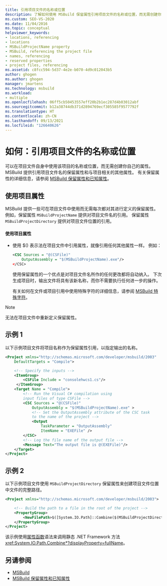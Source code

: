 ```yaml
---
title: 引用项目文件的名称或位置
description: 了解如何使用 MSBuild 保留属性引用项目文件的名称或位置，而无需创建你自己的属性。
ms.custom: SEO-VS-2020
ms.date: 11/04/2016
ms.topic: conceptual
helpviewer_keywords:
- locations, referencing
- locations
- MSBuildProjectName property
- MSBuild, referencing the project file
- names, referencing
- reserved properties
- project files, referencing
ms.assetid: c8fcc594-5d37-4e2e-b070-4d9c012043b5
author: ghogen
ms.author: ghogen
manager: jmartens
ms.technology: msbuild
ms.workload:
- multiple
ms.openlocfilehash: 06ff5cb50453557eff20b2b1ec287d4b03012abf
ms.sourcegitcommit: b12a38744db371d2894769ecf305585f9577792f
ms.translationtype: HT
ms.contentlocale: zh-CN
ms.lasthandoff: 09/13/2021
ms.locfileid: "126640626"
---
```

# <a name="how-to-reference-the-name-or-location-of-the-project-file"></a>如何：引用项目文件的名称或位置

可以在项目文件自身中使用该项目的名称或位置，而无需创建你自己的属性。 MSBuild 提供引用项目文件名的保留属性和与项目相关的其他属性。 有关保留属性的详细信息，请参阅 [MSBuild 保留属性和已知属性](../msbuild/msbuild-reserved-and-well-known-properties.md)。

## <a name="use-the-project-properties"></a>使用项目属性

 MSBuild 提供一些可在项目文件中使用而无需每次都对其进行定义的保留属性。 例如，保留属性 `MSBuildProjectName` 提供对项目文件名的引用。 保留属性 `MSBuildProjectDirectory` 提供对项目文件位置的引用。

#### <a name="to-use-the-project-properties"></a>使用项目属性

- 使用 $() 表示法在项目文件中引用属性，就像引用任何其他属性一样。 例如：

  ```xml
  <CSC Sources = "@(CSFile)"
      OutputAssembly = "$(MSBuildProjectName).exe"/>
  </CSC>
  ```

  使用保留属性的一个优点是对项目文件名所作的任何更改都将自动纳入。 下次生成项目时，输出文件将具有该新名称，而你不需要执行任何进一步的操作。

  有关如何在文件或项目引用中使用特殊字符的详细信息，请参阅 [MSBuild 特殊字符](../msbuild/msbuild-special-characters.md)。

> [!NOTE]
> 无法在项目文件中重新定义保留属性。

## <a name="example-1"></a>示例 1

 以下示例项目文件将项目名称作为保留属性引用，以指定输出的名称。

```xml
<Project xmlns="http://schemas.microsoft.com/developer/msbuild/2003"
    DefaultTargets = "Compile">

    <!-- Specify the inputs -->
    <ItemGroup>
        <CSFile Include = "consolehwcs1.cs"/>
     </ItemGroup>
    <Target Name = "Compile">
        <!-- Run the Visual C# compilation using
        input files of type CSFile -->
        <CSC Sources = "@(CSFile)"
            OutputAssembly = "$(MSBuildProjectName).exe" >
            <!-- Set the OutputAssembly attribute of the CSC task
            to the name of the project -->
            <Output
                TaskParameter = "OutputAssembly"
                ItemName = "EXEFile" />
        </CSC>
        <!-- Log the file name of the output file -->
        <Message Text="The output file is @(EXEFile)"/>
    </Target>
</Project>
```

## <a name="example-2"></a>示例 2

 以下示例项目文件使用 `MSBuildProjectDirectory` 保留属性来创建项目文件位置中文件的完整路径。

```xml
<Project xmlns="http://schemas.microsoft.com/developer/msbuild/2003">

    <!-- Build the path to a file in the root of the project -->
    <PropertyGroup>
        <NewFilePath>$([System.IO.Path]::Combine($(MSBuildProjectDirectory), `BuildInfo.txt`))</NewFilePath>
    </PropertyGroup>
</Project>
```

该示例使用[属性函数](property-functions.md)语法来调用静态 .NET Framework 方法 <xref:System.IO.Path.Combine*?displayProperty=fullName>。

## <a name="see-also"></a>另请参阅

- [MSBuild](../msbuild/msbuild.md)
- [MSBuild 保留属性和已知属性](../msbuild/msbuild-reserved-and-well-known-properties.md)
